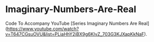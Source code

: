 # Imaginary-Numbers-Are-Real
Code To Accompany YouTube [Series Imaginary Numbers Are Real] (https://www.youtube.com/watch?v=T647CGsuOVU&list=PLiaHhY2iBX9g6KIvZ_703G3KJXapKkNaF).
